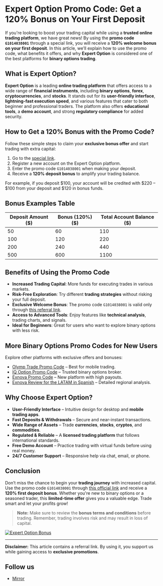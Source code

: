 # Expert Option Promo Code: Get a 120% Bonus on Your First Deposit

If you're looking to boost your trading capital while using a **trusted online trading platform**, we have great news! By using the **promo code `G1014038001`** through a special link, you will receive a **120% welcome bonus on your first deposit**. In this article, we’ll explain how to use the promo code, what benefits it offers, and why **Expert Option** is considered one of the best platforms for **binary options trading**.

## What is Expert Option?

**Expert Option** is a leading **online trading platform** that offers access to a wide range of **financial instruments**, including **binary options**, **forex**, **cryptocurrencies**, and **stocks**. It stands out for its **user-friendly interface**, **lightning-fast execution speed**, and various features that cater to both beginner and professional traders. The platform also offers **educational tools**, a **demo account**, and strong **regulatory compliance** for added security.

## How to Get a 120% Bonus with the Promo Code?

Follow these simple steps to claim your **exclusive bonus offer** and start trading with extra capital:

1. Go to the [special link](https://r.shortlify.com/?prefid=1014038001&brand=Bgjcgw).
2. Register a new account on the Expert Option platform.
3. Enter the promo code `G1014038001` when making your deposit.
4. Receive a **120% deposit bonus** to amplify your trading balance.

For example, if you deposit $100, your account will be credited with $220 – $100 from your deposit and $120 in bonus funds.

## Bonus Examples Table

| Deposit Amount ($) | Bonus (120%) ($) | Total Account Balance ($) |
|--------------------|------------------|----------------------------|
| 50                 | 60               | 110                        |
| 100                | 120              | 220                        |
| 200                | 240              | 440                        |
| 500                | 600              | 1100                       |

## Benefits of Using the Promo Code

- **Increased Trading Capital**: More funds for executing trades in various markets.
- **Risk-Free Exploration**: Try different **trading strategies** without risking your full deposit.
- **Exclusive Welcome Bonus**: The promo code `G1014038001` is valid only through [this referral link](https://r.shortlify.com/?prefid=1014038001&brand=Bgjcgw).
- **Access to Advanced Tools**: Enjoy features like **technical analysis**, trading charts, and signals.
- **Ideal for Beginners**: Great for users who want to explore binary options with less risk.

## More Binary Options Promo Codes for New Users

Explore other platforms with exclusive offers and bonuses:

- [Olymp Trade Promo Code](https://github.com/Analyst-Reviewer/olymotrade-promocode) – Best for mobile trading.
- [IQ Option Promo Code](https://github.com/Analyst-Reviewer/iq-option-promocode) – Trusted binary options broker.
- [Exnova Promo Code](https://github.com/Analyst-Reviewer/exnova-promo-code) – New platform with high payouts.
- [Exnova Review for the LATAM in Spanish](https://github.com/Analyst-Reviewer/Exnova-es-confiable) – Detailed regional analysis.

## Why Choose Expert Option?

- **User-Friendly Interface** – Intuitive design for desktop and **mobile trading apps**.
- **Fast Deposits & Withdrawals** – Secure and near-instant transactions.
- **Wide Range of Assets** – Trade **currencies**, **stocks**, **cryptos**, and **commodities**.
- **Regulated & Reliable** – A **licensed trading platform** that follows international standards.
- **Free Demo Account** – Practice trading with virtual funds before using real money.
- **24/7 Customer Support** – Responsive help via chat, email, or phone.

## Conclusion

Don’t miss the chance to begin your **trading journey** with increased capital. Use the promo code `G1014038001` through [this official link](https://r.shortlify.com/?prefid=1014038001&brand=Bgjcgw) and receive a **120% first deposit bonus**. Whether you're new to binary options or a seasoned trader, this **limited-time offer** gives you a valuable edge. Trade smart and let your profits grow!

> **Note:** Make sure to review the **bonus terms and conditions** before trading. Remember, trading involves risk and may result in loss of capital.

[![Expert Option Bonus](https://cdn.getprofit.com/b/184.jpg)](https://r.shortlify.com/?prefid=1014038001)

---

**Disclaimer:** This article contains a referral link. By using it, you support us while gaining access to **exclusive promotions**.

## Follow us

- [Mirror](https://mirror.xyz/0x80FCCE629e74dD107DE0a4050158385571b0667f)
